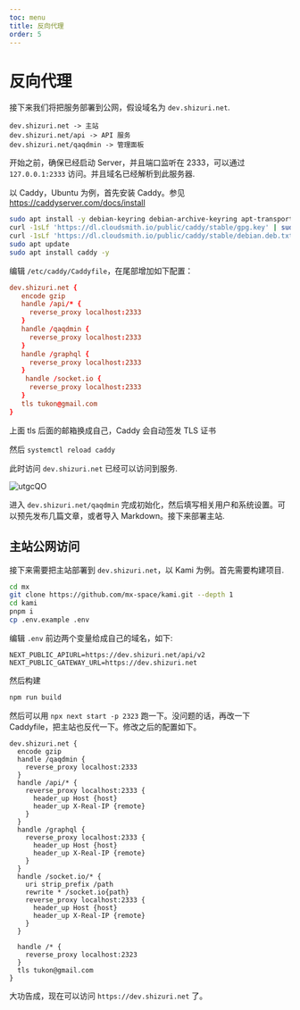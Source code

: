 ```yaml
---
toc: menu
title: 反向代理
order: 5
---
```


# 反向代理

接下来我们将把服务部署到公网，假设域名为 `dev.shizuri.net`.

```
dev.shizuri.net -> 主站
dev.shizuri.net/api -> API 服务
dev.shizuri.net/qaqdmin -> 管理面板
```

开始之前，确保已经启动 Server，并且端口监听在 2333，可以通过 `127.0.0.1:2333` 访问。并且域名已经解析到此服务器.

以 Caddy，Ubuntu 为例，首先安装 Caddy。参见 <https://caddyserver.com/docs/install>

```bash
sudo apt install -y debian-keyring debian-archive-keyring apt-transport-https
curl -1sLf 'https://dl.cloudsmith.io/public/caddy/stable/gpg.key' | sudo tee /etc/apt/trusted.gpg.d/caddy-stable.asc
curl -1sLf 'https://dl.cloudsmith.io/public/caddy/stable/debian.deb.txt' | sudo tee /etc/apt/sources.list.d/caddy-stable.list
sudo apt update
sudo apt install caddy -y
```

编辑 `/etc/caddy/Caddyfile`，在尾部增加如下配置：

```conf
dev.shizuri.net {
   encode gzip
   handle /api/* {
     reverse_proxy localhost:2333
   }
   handle /qaqdmin {
     reverse_proxy localhost:2333
   }
   handle /graphql {
     reverse_proxy localhost:2333
   }
    handle /socket.io {
     reverse_proxy localhost:2333
   }
   tls tukon@gmail.com
}
```

<Alert type="info">
<p>上面 tls 后面的邮箱换成自己，Caddy 会自动签发 TLS 证书</p>
</Alert>

然后 `systemctl reload caddy`

此时访问 `dev.shizuri.net` 已经可以访问到服务.

![utgcQO](https://cdn.jsdelivr.net/gh/mx-space/docs-images@master/images/utgcQO.png)

进入 `dev.shizuri.net/qaqdmin` 完成初始化，然后填写相关用户和系统设置。可以预先发布几篇文章，或者导入 Markdown。接下来部署主站.

## 主站公网访问

接下来需要把主站部署到 `dev.shizuri.net`，以 Kami 为例。首先需要构建项目.

```bash
cd mx
git clone https://github.com/mx-space/kami.git --depth 1
cd kami
pnpm i
cp .env.example .env
```

编辑 `.env` 前边两个变量给成自己的域名，如下:

```
NEXT_PUBLIC_APIURL=https://dev.shizuri.net/api/v2
NEXT_PUBLIC_GATEWAY_URL=https://dev.shizuri.net
```

然后构建

```bash
npm run build
```

然后可以用 `npx next start -p 2323` 跑一下。没问题的话，再改一下 Caddyfile，把主站也反代一下。修改之后的配置如下。

```
dev.shizuri.net {
  encode gzip
  handle /qaqdmin {
    reverse_proxy localhost:2333
  }
  handle /api/* {
    reverse_proxy localhost:2333 {
      header_up Host {host}
      header_up X-Real-IP {remote}
    }
  }
  handle /graphql {
    reverse_proxy localhost:2333 {
      header_up Host {host}
      header_up X-Real-IP {remote}
    }
  }
  handle /socket.io/* {
    uri strip_prefix /path
    rewrite * /socket.io{path}
    reverse_proxy localhost:2333 {
      header_up Host {host}
      header_up X-Real-IP {remote}
    }
  }

  handle /* {
    reverse_proxy localhost:2323
  }
  tls tukon@gmail.com
}

```

大功告成，现在可以访问 `https://dev.shizuri.net` 了。
